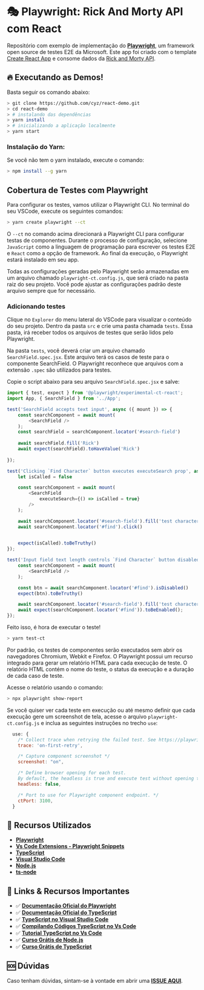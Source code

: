 # 🎭 Playwright: Rick And Morty API com React

Repositório com exemplo de implementação do **[Playwright](https://playwright.dev/)**, um framework open source de testes E2E da Microsoft. Este app foi criado com o template [Create React App](https://github.com/facebook/create-react-app) e consome dados da [Rick and Morty API](https://rickandmortyapi.com/).

## 🔥 Executando as Demos!

Basta seguir os comando abaixo:

```bash
> git clone https://github.com/cyz/react-demo.git
> cd react-demo
> # instalando das dependências
> yarn install 
> # inicializando a aplicação localmente
> yarn start
```

### Instalação do Yarn:
Se você não tem o yarn instalado, execute o comando:
```bash
> npm install --g yarn
```

## Cobertura de Testes com Playwright
Para configurar os testes, vamos utilizar o Playwright CLI. No terminal do seu VSCode, execute os seguintes comandos:

```bash
> yarn create playwright --ct
```

O `--ct` no comando acima direcionará a Playwright CLI para configurar testas de componentes. Durante o processo de configuração, selecione `JavaScript` como a linguagem de programação para escrever os testes E2E e `React` como a opção de framework. Ao final da execução, o Playwright estará instalado em seu app.

Todas as configurações geradas pelo Playwright serão armazenadas em um arquivo chamado `playwright-ct.config.js`, que será criado na pasta raiz do seu projeto. Você pode ajustar as configurações padrão deste arquivo sempre que for necessário.

### Adicionando testes
Clique no `Explorer` do menu lateral do VSCode para visualizar o conteúdo do seu projeto. Dentro da pasta `src` e crie uma pasta chamada `tests`. Essa pasta, irá receber todos os arquivos de testes que serão lidos pelo Playwright.

Na pasta `tests`, você deverá criar um arquivo chamado `SearchField.spec.jsx`. Este arquivo terá os casos de teste para o componente SearchField. O Playwright reconhece que arquivos com a extensão `.spec` são utilizados para testes.

Copie o script abaixo para seu arquivo `SearchField.spec.jsx` e salve:

```javascript
import { test, expect } from '@playwright/experimental-ct-react';
import App, { SearchField } from '../App';

test('SearchField accepts text input', async ({ mount }) => {
    const searchComponent = await mount(
        <SearchField />
    );
    const searchField = searchComponent.locator('#search-field')
    
    await searchField.fill('Rick')
    await expect(searchField).toHaveValue('Rick')
    
});

test('Clicking `Find Character` button executes executeSearch prop', async ({ mount }) => {
    let isCalled = false

    const searchComponent = await mount(
        <SearchField
            executeSearch={() => isCalled = true}
        />
    );

    await searchComponent.locator('#search-field').fill('test character')
    await searchComponent.locator('#find').click()
    

    expect(isCalled).toBeTruthy()
});

test('Input field text length controls `Find Character` button disabled state', async ({ mount }) => {
    const searchComponent = await mount(
        <SearchField />
    );

    const btn = await searchComponent.locator('#find').isDisabled()
    expect(btn).toBeTruthy()

    await searchComponent.locator('#search-field').fill('test character')
    await expect(searchComponent.locator('#find')).toBeEnabled();
});
```

Feito isso, é hora de executar o teste!

```bash
> yarn test-ct
```

Por padrão, os testes de componentes serão executados sem abrir os navegadores Chromium, Webkit e Firefox. O Playwright possui um recurso integrado para gerar um relatório HTML para cada execução de teste. O relatório HTML contém o nome do teste, o status da execução e a duração de cada caso de teste.

Acesse o relatório usando o comando:
```bash
> npx playwright show-report
```

Se você quiser ver cada teste em execução ou até mesmo definir que cada execução gere um screenshot de tela, acesse o arquivo `playwright-ct.config.js` e inclua as seguintes instruções no trecho `use`:

```javascript
  use: {
    /* Collect trace when retrying the failed test. See https://playwright.dev/docs/trace-viewer */
    trace: 'on-first-retry',

    /* Capture component screenshot */
    screenshot: "on",

    /* Define browser opening for each test. 
    By default, the headless is true and execute test without opening the Chromium, Webkit, and Firefox browsers */
    headless: false,

    /* Port to use for Playwright component endpoint. */
    ctPort: 3100,
  }
```

## 🚀 Recursos Utilizados

* **[Playwright](https://www.npmjs.com/package/playwright)**
* **[Vs Code Extensions - Playwright Snippets](https://marketplace.visualstudio.com/items?itemName=nitayneeman.playwright-snippets&wt.mc_id=seriespg_17010_webpage_reactor)**
* **[TypeScript](https://www.typescriptlang.org/download)**
* **[Visual Studio Code](https://code.visualstudio.com/?wt.mc_id=seriespg_17010_webpage_reactor)**
* **[Node.js](https://nodejs.org/en/)**
* **[ts-node](https://www.npmjs.com/package/ts-node)**

## :link: Links & Recursos Importantes

- ✅ **[Documentação Oficial do Playwright](https://playwright.dev/docs/intro)**
- ✅ **[Documentação Oficial do TypeScript](http://typescriptlang.org/docs/handbook/)**
- ✅ **[TypeScript no Visual Studio Code](https://code.visualstudio.com/docs/languages/typescript?wt.mc_id=seriespg_17010_webpage_reactor)**
- ✅ **[Compilando Códigos TypeScript no Vs Code](https://code.visualstudio.com/docs/typescript/typescript-compiling?wt.mc_id=seriespg_17010_webpage_reactor)**
- ✅ **[Tutorial TypeScript no Vs Code](https://code.visualstudio.com/docs/typescript/typescript-tutorial?wt.mc_id=seriespg_17010_webpage_reactor)**
- ✅ **[Curso Grátis de Node.js](https://docs.microsoft.com/learn/paths/build-javascript-applications-nodejs/?wt.mc_id=seriespg_17010_webpage_reactor)**
- ✅ **[Curso Grátis de TypeScript](https://docs.microsoft.com/learn/paths/build-javascript-applications-typescript/?wt.mc_id=seriespg_17010_webpage_reactor)**

## :sos: Dúvidas

Caso tenham dúvidas, sintam-se à vontade em abrir uma **[ISSUE AQUI](https://github.com/cyz/react-demo/issues)**.

